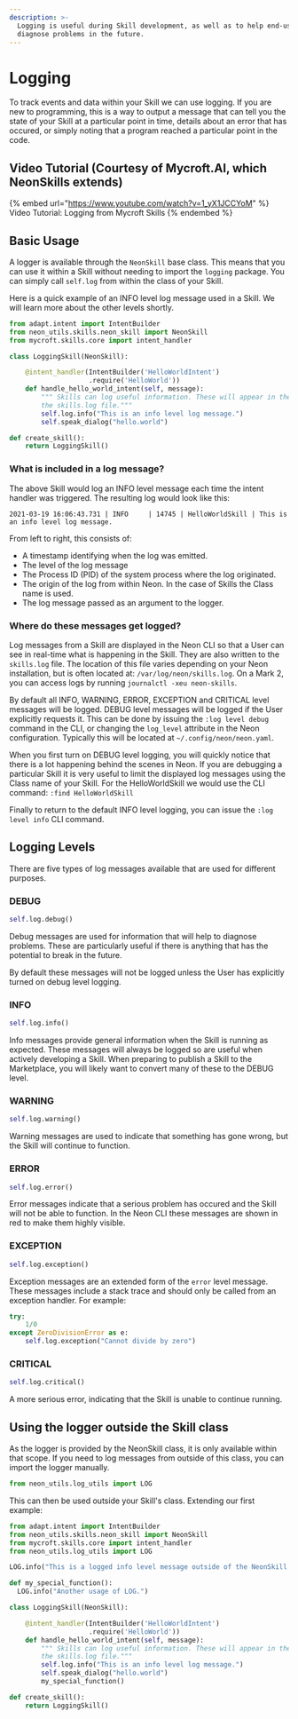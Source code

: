 ```yaml
---
description: >-
  Logging is useful during Skill development, as well as to help end-users
  diagnose problems in the future.
---
```


# Logging

To track events and data within your Skill we can use logging. If you are new to programming, this is a way to output a message that can tell you the state of your Skill at a particular point in time, details about an error that has occured, or simply noting that a program reached a particular point in the code.

## Video Tutorial (Courtesy of Mycroft.AI, which NeonSkills extends)

{% embed url="https://www.youtube.com/watch?v=1_yX1JCCYoM" %}
Video Tutorial: Logging from Mycroft Skills
{% endembed %}

## Basic Usage

A logger is available through the `NeonSkill` base class. This means that you can use it within a Skill without needing to import the `logging` package. You can simply call `self.log` from within the class of your Skill.

Here is a quick example of an INFO level log message used in a Skill. We will learn more about the other levels shortly.

```python
from adapt.intent import IntentBuilder
from neon_utils.skills.neon_skill import NeonSkill
from mycroft.skills.core import intent_handler

class LoggingSkill(NeonSkill):

    @intent_handler(IntentBuilder('HelloWorldIntent')
                    .require('HelloWorld'))
    def handle_hello_world_intent(self, message):
        """ Skills can log useful information. These will appear in the CLI and
        the skills.log file."""
        self.log.info("This is an info level log message.")
        self.speak_dialog("hello.world")

def create_skill():
    return LoggingSkill()
```

### What is included in a log message?

The above Skill would log an INFO level message each time the intent handler was triggered. The resulting log would look like this:

```
2021-03-19 16:06:43.731 | INFO     | 14745 | HelloWorldSkill | This is an info level log message.
```

From left to right, this consists of:

- A timestamp identifying when the log was emitted.
- The level of the log message
- The Process ID (PID) of the system process where the log originated.
- The origin of the log from within Neon. In the case of Skills the Class name is used.
- The log message passed as an argument to the logger.

### Where do these messages get logged?

Log messages from a Skill are displayed in the Neon CLI so that a User can see in real-time what is happening in the Skill. They are also written to the `skills.log` file. The location of this file varies depending on your Neon installation, but is often located at: `/var/log/neon/skills.log`. On a Mark 2, you can access logs by running `journalctl -xeu neon-skills`.

By default all INFO, WARNING, ERROR, EXCEPTION and CRITICAL level messages will be logged. DEBUG level messages will be logged if the User explicitly requests it. This can be done by issuing the `:log level debug` command in the CLI, or changing the `log_level` attribute in the Neon configuration. Typically this will be located at `~/.config/neon/neon.yaml`.

When you first turn on DEBUG level logging, you will quickly notice that there is a lot happening behind the scenes in Neon. If you are debugging a particular Skill it is very useful to limit the displayed log messages using the Class name of your Skill. For the HelloWorldSkill we would use the CLI command: `:find HelloWorldSkill`

Finally to return to the default INFO level logging, you can issue the `:log level info` CLI command.

## Logging Levels

There are five types of log messages available that are used for different purposes.

### DEBUG

```python
self.log.debug()
```

Debug messages are used for information that will help to diagnose problems. These are particularly useful if there is anything that has the potential to break in the future.

By default these messages will not be logged unless the User has explicitly turned on debug level logging.

### INFO

```python
self.log.info()
```

Info messages provide general information when the Skill is running as expected. These messages will always be logged so are useful when actively developing a Skill. When preparing to publish a Skill to the Marketplace, you will likely want to convert many of these to the DEBUG level.

### WARNING

```python
self.log.warning()
```

Warning messages are used to indicate that something has gone wrong, but the Skill will continue to function.

### ERROR

```python
self.log.error()
```

Error messages indicate that a serious problem has occured and the Skill will not be able to function. In the Neon CLI these messages are shown in red to make them highly visible.

### EXCEPTION

```python
self.log.exception()
```

Exception messages are an extended form of the `error` level message. These messages include a stack trace and should only be called from an exception handler. For example:

```python
try:
    1/0
except ZeroDivisionError as e:
    self.log.exception("Cannot divide by zero")
```

### CRITICAL

```python
self.log.critical()
```

A more serious error, indicating that the Skill is unable to continue running.

## Using the logger outside the Skill class

As the logger is provided by the NeonSkill class, it is only available within that scope. If you need to log messages from outside of this class, you can import the logger manually.

```python
from neon_utils.log_utils import LOG
```

This can then be used outside your Skill's class. Extending our first example:

```python
from adapt.intent import IntentBuilder
from neon_utils.skills.neon_skill import NeonSkill
from mycroft.skills.core import intent_handler
from neon_utils.log_utils import LOG

LOG.info("This is a logged info level message outside of the NeonSkill Class scope")

def my_special_function():
  LOG.info("Another usage of LOG.")

class LoggingSkill(NeonSkill):

    @intent_handler(IntentBuilder('HelloWorldIntent')
                    .require('HelloWorld'))
    def handle_hello_world_intent(self, message):
        """ Skills can log useful information. These will appear in the CLI and
        the skills.log file."""
        self.log.info("This is an info level log message.")
        self.speak_dialog("hello.world")
        my_special_function()

def create_skill():
    return LoggingSkill()
```
